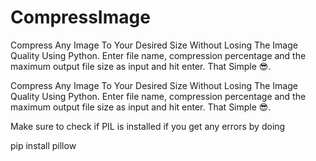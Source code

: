 # CompressImage
Compress Any Image To Your Desired Size Without Losing The Image Quality Using Python. Enter file name, compression percentage and the maximum output file size as input and hit enter. That Simple 😎.


Compress Any Image To Your Desired Size Without Losing The Image Quality Using Python. Enter file name, compression percentage and the maximum output file size as input and hit enter. That Simple 😎.

Make sure to check if PIL is installed if you get any errors by doing

pip install pillow
